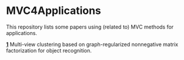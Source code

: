 # MVC4Applications
This repository lists some papers using (related to) MVC methods for applications.

**[1](https://www.sciencedirect.com/science/article/pii/S0020025517311015?casa_token=tEmaDKHmUV0AAAAA:TJOLFTZsIM0vBWX_SsfNY1KrGzQIPgxH5q1w7uDmXHdVfnSGAq7e_fDfYWaz02zjl1AUIIE_hw)** Multi-view clustering based on graph-regularized nonnegative matrix factorization for object recognition.

